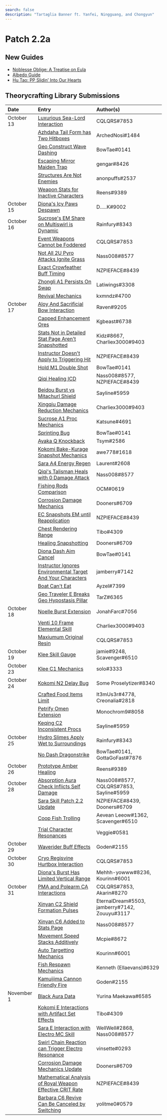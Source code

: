 ```yaml
---
search: false
description: "Tartaglia Banner ft. Yanfei, Ningguang, and Chongyun"
---
```


# Patch 2.2a

## New Guides

* [Noblesse Oblige: A Treatise on Eula](https://keqingmains.com/eula/)
* [Albedo Guide](https://keqingmains.com/albedo/)
* [Hu Tao: PP Slidin’ Into Our Hearts](https://keqingmains.com/hu-tao/)

## Theorycrafting Library Submissions

| Date       | Entry                                                                                                                                                                      | Author\(s\)                                   |
| :--------- | :------------------------------------------------------------------------------------------------------------------------------------------------------------------------- | :-------------------------------------------- |
| October 13 | [Luxurious Sea-Lord Interaction](/evidence/equipment/weapons#luxurious-sea-lord-interactions)                                                                              | CQLQRS#7853                                   |
|            | [Azhdaha Tail Form has Two Hitboxes](/evidence/combat-mechanics/enemy-mechanics/enemy-interactions#azhdaha-in-his-tail-form-has-two-independent-hitboxes)                  | ArchedNosi#1484                               |
|            | [Geo Construct Wave Dashing](/evidence/combat-mechanics/tech/glide-cancel#geo-construct-wave-dashing)                                                                      | BowTae#0141                                   |
|            | [Escaping Mirror Maiden Trap](/evidence/combat-mechanics/enemy-mechanics/enemy-interactions#escape-mirror-maiden-trap)                                                     | gengar#8426                                   |
|            | [Structures Are Not Enemies](/evidence/general-mechanics/overworld#structures-arent-enemies)                                                                               | anonpuffs#2537                                |
|            | [Weapon Stats for Inactive Characters](/evidence/equipment/weapons#weapon-stats-for-inactive-characters)                                                                   | Reens#9389                                    |
| October 15 | [Diona's Icy Paws Despawn](/evidence/characters/cryo/diona#icy-paws-despawn-after-a-certain-amount-of-time-if-they-do-not-hit-a-target)                                    | D.....K#9002                                  |
| October 16 | [Sucrose's EM Share on Multiswirl is Dynamic](/evidence/characters/anemo/sucrose#sucroses-em-share-on-multiswirl-is-dynamic)                                               | Rainfury#8343                                 |
|            | [Event Weapons Cannot be Foddered](/evidence/equipment/weapons#event-weapons-cannot-be-foddered)                                                                           | CQLQRS#7853                                   |
|            | [Not All 2U Pyro Attacks Ignite Grass](/evidence/general-mechanics/overworld#not-all-2u-pyro-attacks-ignite-grass)                                                         | Nass008#8577                                  |
|            | [Exact Crowfeather Buff Timing](/evidence/characters/electro/kujou-sara#exact-crowfeather-buff-timing)                                                                     | NZPIEFACE#8439                                |
|            | [Zhongli A1 Persists On Swap](/evidence/characters/geo/zhongli#zhongli-a1-persists-on-swap)                                                                                | Latiwings#3308                                |
|            | [Revival Mechanics](/evidence/general-mechanics/overworld#health-and-revive-mechanics)                                                                                     | kxmndz#4700                                   |
| October 17 | [Aloy And Sacrificial Bow Interaction](/evidence/characters/cryo/aloy#aloy-and-sac-bow-interaction)                                                                        | Raven#9205                                    |
|            | [Capped Enhancement Ores](/evidence/general-mechanics/miscellaneous-entries#capped-enhancement-ores)                                                                       | Kgbeast#6738                                  |
|            | [Stats Not in Detailed Stat Page Aren't Snapshotted](/evidence/combat-mechanics/snapshot-and-dynamic#stats-not-in-details-stat-page-are-not-snapshot)                      | Kidz#8667, Charliex3000#9403                  |
|            | [Instructor Doesn't Apply to Triggering Hit](/evidence/equipment/artifacts#instructor-doesnt-apply-to-triggering-hit)                                                      | NZPIEFACE#8439                                |
|            | [Hold M1 Double Shot](/evidence/combat-mechanics/tech/aim-cancel#hold-m1-double-shot)                                                                                      | BowTae#0141                                   |
|            | [Qiqi Healing ICD](/evidence/characters/cryo/qiqi#qiqi-talisman-icd)                                                                                                       | Nass008#8577, NZPIEFACE#8439                  |
|            | [Beidou Burst vs Mitachurl Shield](/evidence/characters/electro/beidou#beidous-q-and-mitachurl-shield-interactions)                                                        | Sayline#5959                                  |
|            | [Xingqiu Damage Reduction Mechanics](/evidence/characters/hydro/xingqiu#xingqiu-qs-rain-sword-damage-reduction-overrides-es)                                               | Charliex3000#9403                             |
|            | [Sucrose A1 Proc Mechanics](/evidence/characters/anemo/sucrose#sucroses-a1-talent-does-not-proc-on-swirling-environmental-objects-and-Gouba)                               | Katsune#4691                                  |
|            | [Sprinting Bug](/evidence/general-mechanics/bugs#sprinting-bug)                                                                                                            | BowTae#0141                                   |
|            | [Ayaka Q Knockback](/evidence/characters/cryo/kamisato-ayaka#ayaka-q-pushes-away-enemies)                                                                                  | Tsym#2586                                     |
|            | [Kokomi Bake-Kurage Snapshot Mechanics](/evidence/characters/hydro/sangonomiya-kokomi#snapshot-burst-dmg-bonus-onto-bake-kurage-by-switching)                              | awe778#1618                                   |
|            | [Sara A4 Energy Regen](/evidence/characters/electro/kujou-sara#decorum-energy-regen)                                                                                       | Laurent#2608                                  |
|            | [Qiqi's Talisman Heals with 0 Damage Attack](/evidence/characters/cryo/qiqi#talisman-heals-regardless-dealing-dmg-or-not)                                                  | Nass008#8577                                  |
|            | [Fishing Rods Comparison](/evidence/general-mechanics/lifeskills#fishing-rods-comparison)                                                                                  | OCM#0619                                      |
|            | [Corrosion Damage Mechanics](/evidence/combat-mechanics/enemy-mechanics/enemy-interactions#corrosion-damage-mechanics)                                                     | Dooners#6709                                  |
|            | [EC Snapshots EM until Reapplication](/evidence/combat-mechanics/elemental-effects/transformative-reactions#electro-charged-snapshots-em-until-reapplying)                 | NZPIEFACE#8439                                |
|            | [Chest Rendering Range](/evidence/general-mechanics/overworld#treasure-compass-chest-rendering)                                                                            | Tibo#4309                                     |
|            | [Healing Snapshotting](/evidence/combat-mechanics/snapshot-and-dynamic#healing-over-time-is-snapshot-on-cast)                                                              | Dooners#6709                                  |
|            | [Diona Dash Aim Cancel](/evidence/characters/cryo/diona#diona-dash-aim-cancel)                                                                                             | BowTae#0141                                   |
|            | [Instructor Ignores Environmental Target And Your Characters](/evidence/equipment/artifacts#instructor-ignores-environmental-target-and-your-characters)                   | jamberry#7142                                 |
|            | [Boat Can't Eat](/evidence/general-mechanics/lifeskills#boat-stamina-and-food)                                                                                             | Ayzel#7399                                    |
|            | [Geo Traveler E Breaks Geo Hypostasis Pillar](/evidence/combat-mechanics/enemy-mechanics/enemy-interactions#geo-hypostasis)                                                | TarZ#6365                                     |
| October 18 | [Noelle Burst Extension](/evidence/characters/geo/noelle#noelle-c6-burst-extension)                                                                                        | JonahFarc#7056                                |
|            | [Venti 10 Frame Elemental Skill](/evidence/characters/anemo/venti#venti-10-frame-elemental-skill)                                                                          | Charliex3000#9403                             |
|            | [Maxiumum Original Resin](/evidence/general-mechanics/miscellaneous-entries#maximum-original-resin)                                                                        | CQLQRS#7853                                   |
| October 19 | [Klee Skill Gauge](/evidence/characters/pyro/klee#klee-skill-gauge)                                                                                                        | jamie#9248, Scavenger#6510                    |
| October 23 | [Klee C1 Mechanics](/evidence/characters/pyro/klee#klee-c1-mechanics)                                                                                                      | solo#3333                                     |
| October 24 | [Kokomi N2 Delay Bug](/evidence/characters/hydro/sangonomiya-kokomi#kokomi-n2-delay-bug)                                                                                   | Some Proselytizer#8340                        |
|            | [Crafted Food Items Limit](/evidence/general-mechanics/miscellaneous-entries#crafted-food-items-limit)                                                                     | It3mUs3r#4778, Creonalia#2818                 |
|            | [Petrify Omen Extension](/evidence/characters/hydro/mona#petrify-omen-extension)                                                                                           | Monochrom9#8058                               |
|            | [Keqing C2 Inconsistent Procs](/evidence/characters/electro/keqing#keqing-c2-procs-inconsistently)                                                                         | Sayline#5959                                  |
| October 25 | [Hydro Slimes Apply Wet to Surroundings](/evidence/combat-mechanics/enemy-mechanics/enemy-interactions#hydro-slimes-apply-wet-to-surroundings)                             | Rainfury#8343                                 |
|            | [No Dash Dragonstrike](/evidence/combat-mechanics/tech/plunge#no-dash-dragonstrike)                                                                                        | BowTae#0141, GottaGoFast#7876                 |
| October 26 | [Prototype Amber Healing](/evidence/equipment/weapons#prototype-amber-healing-clarification)                                                                               | Reens#9389                                    |
| October 28 | [Absorption Aura Check Inflicts Self Damage](/evidence/combat-mechanics/elemental-effects/elemental-absorption#absorption-aura-check-inflicts-self-damage)                 | Nass008#8577, CQLQRS#7853, Sayline#5959       |
|            | [Sara Skill Patch 2.2 Update](/evidence/characters/electro/kujou-sara#sara-skill-patch-2.2-update)                                                                         | NZPIEFACE#8439, Dooners#6709                  |
|            | [Coop Fish Trolling](/evidence/general-mechanics/lifeskills#co-op-fish-trolling)                                                                                           | Aevean Leeow#1362, Scavenger#6510             |
|            | [Trial Character Resonances](/evidence/combat-mechanics/elemental-effects/elemental-resonance#trial-character-resonances)                                                  | Veggie#0581                                   |
| October 29 | [Waverider Buff Effects](/evidence/general-mechanics/lifeskills#waverider-buff-effects)                                                                                    | Goden#2155                                    |
| October 30 | [Cryo Regisvine Hurtbox Interaction](/evidence/combat-mechanics/enemy-mechanics/enemy-interactions#pyronado-and-cryo-regisvine-hurtbox-interaction)                        | CQLQRS#7853                                   |
|            | [Diona's Burst Has Limited Vertical Range](/evidence/characters/cryo/diona#diona-has-finite-vertical-range-for-burst-healing)                                              | Mehhh-yowww#8236, Kourinn#6001                |
| October 31 | [PMA and Polearm CA Interactions](/evidence/combat-mechanics/enemy-mechanics/enemy-interactions#pma-and-polearm-ca-interactions)                                           | CQLQRS#7853, Akarin#8270                      |
|            | [Xinyan C2 Shield Formation Pulses](/evidence/characters/pyro/xinyan#xinyan-c2-shield-formation-pulses-extra-times)                                                        | EternalDream#5503, jamberry#7142, Zouuyu#3117 |
|            | [Xinyan C6 Added to Stats Page](/evidence/characters/pyro/xinyan#xinyan-c6-affects-her-skill-and-burst)                                                                    | Nass008#8577                                  |
|            | [Movement Speed Stacks Additively](/evidence/general-mechanics/movement-and-physics#movement-speed-stacks-additively)                                                      | Mcpie#8672                                    |
|            | [Auto Targetting Mechanics](/evidence/combat-mechanics/enemy-mechanics/enemy-attributes#targeting-ignores-enemy-hitbox-location)                                           | Kourinn#6001                                  |
|            | [Fish Respawn Mechanics](/evidence/general-mechanics/lifeskills#fish-replacement)                                                                                          | Kenneth (Ellaevans)#6329                      |
|            | [Kamuijima Cannon Friendly Fire](/evidence/general-mechanics/miscellaneous-entries#kamuijima-cannon-friendly-fire)                                                         | Goden#2155                                    |
| November 1 | [Black Aura Data](/evidence/combat-mechanics/enemy-mechanics/enemy-attributes#black-aura-data)                                                                             | Yurina Maekawa#6585                           |
|            | [Kokomi E Interactions with Artifact Set Effects](/evidence/characters/hydro/sangonomiya-kokomi#kokomi-skill-triggers-artifact-effects-even-when-interrupted)              | Tibo#4309                                     |
|            | [Sara E Interaction with Electro MC Skill](/evidence/characters/electro/kujou-sara#pre-a4-emc-skill-er-buff-with-sara-)                                                    | WellWell#2868, Nass008#8577                   |
|            | [Swirl Chain Reaction can Trigger Electro Resonance](/evidence/combat-mechanics/elemental-effects/elemental-resonance#swirl-chain-reactions-can-trigger-electro-resonance) | vinsette#0293                                 |
|            | [Corrosion Damage Mechanics Update](/evidence/combat-mechanics/enemy-mechanics/enemy-interactions#corrosion-damage-mechanics-update)                                       | Dooners#6709                                  |
|            | [Mathematical Analysis of Royal Weapon Effective CRIT Rate](/evidence/equipment/weapons#mathematical-analysis-of-royal-weapon-effective-CRIT-rate)                         | NZPIEFACE#8439                                |
|            | [Barbara C6 Revive Can Be Canceled by Switching](/evidence/characters/hydro/barbara#c6-revive-can-be-canceled-by-switching)                                                | yolitme0#0579                                 |
